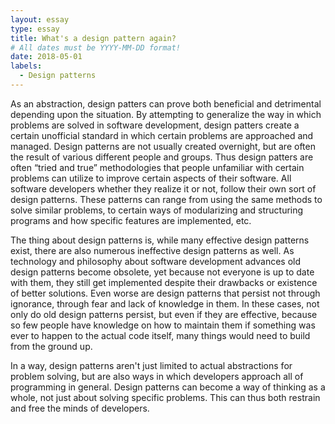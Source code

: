 ```yaml
---
layout: essay
type: essay
title: What's a design pattern again?
# All dates must be YYYY-MM-DD format!
date: 2018-05-01
labels:
  - Design patterns
---
```


  As an abstraction, design patters can prove both beneficial and detrimental depending upon the situation. By attempting to generalize the way in which problems are solved in software development, design patters create a certain unofficial standard in which certain problems are approached and managed. Design patterns are not usually created overnight, but are often the result of various different people and groups. Thus design patters are often “tried and true” methodologies that people unfamiliar with certain problems can utilize to improve certain aspects of their software. All software developers whether they realize it or not, follow their own sort of design patterns. These patterns can range from using the same methods to solve similar problems, to certain ways of modularizing and structuring programs and how specific features are implemented, etc. 

  The thing about design patterns is, while many effective design patterns exist, there are also numerous ineffective design patterns as well. As technology and philosophy about software development advances old design patterns become obsolete, yet because not everyone is up to date with them, they still get implemented despite their drawbacks or existence of better solutions. Even worse are design patterns that persist not through ignorance, through fear and lack of knowledge in them. In these cases, not only do old design patterns persist, but even if they are effective, because so few people have knowledge on how to maintain them if something was ever to happen to the actual code itself, many things would need to build from the ground up. 

  In a way, design patterns aren't just limited to actual abstractions for problem solving, but are also ways in which developers approach all of programming in general. Design patterns can become a way of thinking as a whole, not just about solving specific problems. This can thus both restrain and free the minds of developers. 
